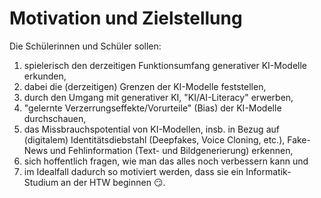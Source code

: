 # Motivation und Zielstellung

Die Schülerinnen und Schüler sollen:

1. spielerisch den derzeitigen Funktionsumfang generativer KI-Modelle erkunden,
2. dabei die (derzeitigen) Grenzen der KI-Modelle feststellen,
3. durch den Umgang mit generativer KI, "KI/AI-Literacy" erwerben,
4. "gelernte Verzerrungseffekte/Vorurteile" (Bias) der KI-Modelle durchschauen,
5. das Missbrauchspotential von KI-Modellen, insb. in Bezug auf (digitalem) Identitätsdiebstahl (Deepfakes, Voice Cloning, etc.), Fake-News und Fehlinformation (Text- und Bildgenerierung) erkennen,
6. sich hoffentlich fragen, wie man das alles noch verbessern kann und
7. im Idealfall dadurch so motiviert werden, dass sie ein Informatik-Studium an der HTW beginnen :smirk:.
